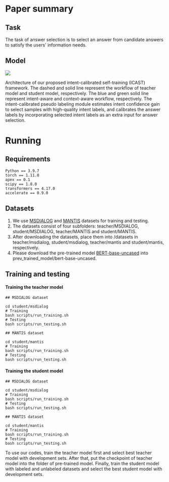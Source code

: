 # Paper summary

## Task

The task of answer selection is to select an answer from candidate answers to satisfy the users' information needs. 

## Model
![](./img/Method.png)

Architecture of our proposed intent-calibrated self-training (ICAST) framework. The dashed and solid line represent the workflow of teacher model and student model, respectively. The blue and green solid line represent intent-aware and context-aware workflow, respectively. The intent-calibrated pseudo labeling module estimates intent confidence gain to select samples with high-quality intent labels, and calibrates the answer labels by incorporating selected intent labels as an extra input for answer selection.

# Running

## Requirements

```
Python == 3.9.7
torch == 1.11.0
apex == 0.1
scipy == 1.8.0
transformers == 4.17.0
accelerate == 0.9.0
```



## Datasets

1. We use [MSDIALOG](https://share.weiyun.com/JezuHlHU) and [MANTIS](https://share.weiyun.com/1ezb9Srg) datasets for training and testing. 
2. The datasets consist of four subfolders: teacher/MSDIALOG, student/MSDIALOG, teacher/MANTIS and student/MANTIS. 
3. After downloading the datasets, place them into /datasets in teacher/msdialog, student/msdialog, teacher/mantis and student/mantis, respectively. 
4. Please download the pre-trained model [BERT-base-uncased](https://huggingface.co/bert-base-uncased) into prev_trained_model/bert-base-uncased. 

## Training and testing

#### Training the teacher model

```
## MSDIALOG dataset

cd student/msdialog
# Training
bash scripts/run_training.sh
# Testing
bash scripts/run_testing.sh
```

```
## MANTIS dataset

cd student/mantis
# Training
bash scripts/run_training.sh
# Testing
bash scripts/run_testing.sh
```



#### Training the student model

```
## MSDIALOG dataset

cd student/msdialog
# Training
bash scripts/run_training.sh
# Testing
bash scripts/run_testing.sh
```

```
## MANTIS dataset

cd student/mantis
# Training
bash scripts/run_training.sh
# Testing
bash scripts/run_testing.sh
```

To use our codes, train the teacher model first and select best teacher model with development sets. After that,  put the checkpoint of teacher model into the folder of pre-trained model. Finally, train the student model with labeled and unlabeled datasets and select the best student model with development sets. 